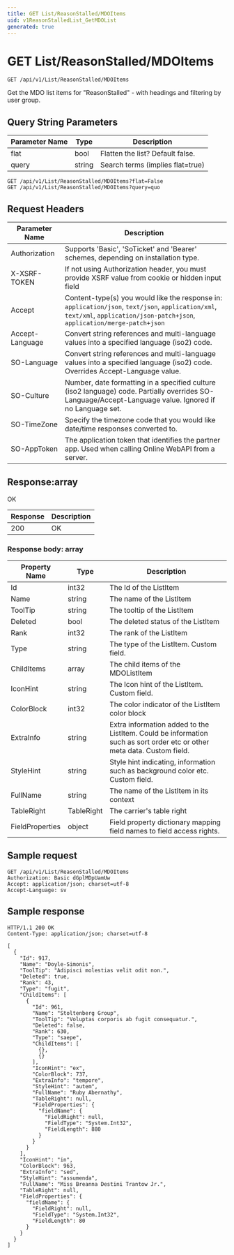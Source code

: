 ```yaml
---
title: GET List/ReasonStalled/MDOItems
uid: v1ReasonStalledList_GetMDOList
generated: true
---
```


# GET List/ReasonStalled/MDOItems

```http
GET /api/v1/List/ReasonStalled/MDOItems
```

Get the MDO list items for "ReasonStalled" - with headings and filtering by user group.







## Query String Parameters

| Parameter Name | Type |  Description |
|----------------|------|--------------|
| flat | bool |  Flatten the list? Default false. |
| query | string |  Search terms (implies flat=true) |

```http
GET /api/v1/List/ReasonStalled/MDOItems?flat=False
GET /api/v1/List/ReasonStalled/MDOItems?query=quo
```


## Request Headers

| Parameter Name | Description |
|----------------|-------------|
| Authorization  | Supports 'Basic', 'SoTicket' and 'Bearer' schemes, depending on installation type. |
| X-XSRF-TOKEN   | If not using Authorization header, you must provide XSRF value from cookie or hidden input field |
| Accept         | Content-type(s) you would like the response in: `application/json`, `text/json`, `application/xml`, `text/xml`, `application/json-patch+json`, `application/merge-patch+json` |
| Accept-Language | Convert string references and multi-language values into a specified language (iso2) code. |
| SO-Language | Convert string references and multi-language values into a specified language (iso2) code. Overrides Accept-Language value. |
| SO-Culture | Number, date formatting in a specified culture (iso2 language) code. Partially overrides SO-Language/Accept-Language value. Ignored if no Language set. |
| SO-TimeZone | Specify the timezone code that you would like date/time responses converted to. |
| SO-AppToken | The application token that identifies the partner app. Used when calling Online WebAPI from a server. |


## Response:array

OK

| Response | Description |
|----------------|-------------|
| 200 | OK |

### Response body: array

| Property Name | Type |  Description |
|----------------|------|--------------|
| Id | int32 | The Id of the ListItem |
| Name | string | The name of the ListItem |
| ToolTip | string | The tooltip of the ListItem |
| Deleted | bool | The deleted status of the ListItem |
| Rank | int32 | The rank of the ListItem |
| Type | string | The type of the ListItem. Custom field. |
| ChildItems | array | The child items of the MDOListItem |
| IconHint | string | The Icon hint of the ListItem. Custom field. |
| ColorBlock | int32 | The color indicator of the ListItem color block |
| ExtraInfo | string | Extra information added to the ListItem. Could be information such as sort order etc or other meta data. Custom field. |
| StyleHint | string | Style hint indicating, information such as background color etc. Custom field. |
| FullName | string | The name of the ListItem in its context |
| TableRight | TableRight | The carrier's table right |
| FieldProperties | object | Field property dictionary mapping field names to field access rights. |

## Sample request

```http!
GET /api/v1/List/ReasonStalled/MDOItems
Authorization: Basic dGplMDpUamUw
Accept: application/json; charset=utf-8
Accept-Language: sv
```

## Sample response

```http_
HTTP/1.1 200 OK
Content-Type: application/json; charset=utf-8

[
  {
    "Id": 917,
    "Name": "Doyle-Simonis",
    "ToolTip": "Adipisci molestias velit odit non.",
    "Deleted": true,
    "Rank": 43,
    "Type": "fugit",
    "ChildItems": [
      {
        "Id": 961,
        "Name": "Stoltenberg Group",
        "ToolTip": "Voluptas corporis ab fugit consequatur.",
        "Deleted": false,
        "Rank": 630,
        "Type": "saepe",
        "ChildItems": [
          {},
          {}
        ],
        "IconHint": "ex",
        "ColorBlock": 737,
        "ExtraInfo": "tempore",
        "StyleHint": "autem",
        "FullName": "Ruby Abernathy",
        "TableRight": null,
        "FieldProperties": {
          "fieldName": {
            "FieldRight": null,
            "FieldType": "System.Int32",
            "FieldLength": 880
          }
        }
      }
    ],
    "IconHint": "in",
    "ColorBlock": 963,
    "ExtraInfo": "sed",
    "StyleHint": "assumenda",
    "FullName": "Miss Breanna Destini Trantow Jr.",
    "TableRight": null,
    "FieldProperties": {
      "fieldName": {
        "FieldRight": null,
        "FieldType": "System.Int32",
        "FieldLength": 80
      }
    }
  }
]
```